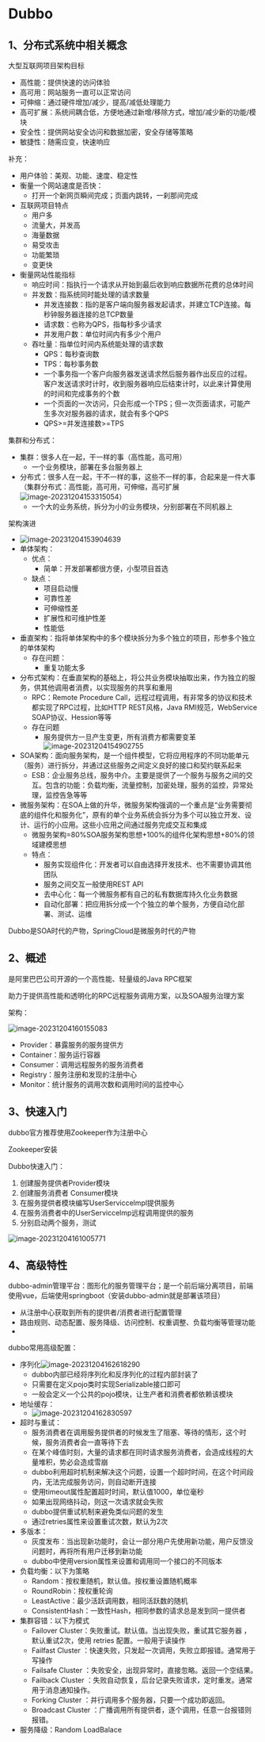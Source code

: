 # Dubbo

## 1、分布式系统中相关概念

大型互联网项目架构目标

- 高性能：提供快速的访问体验
- 高可用：网站服务一直可以正常访问
- 可伸缩：通过硬件增加/减少，提高/减低处理能力
- 高可扩展：系统间耦合低，方便地通过新增/移除方式，增加/减少新的功能/模块
- 安全性：提供网站安全访问和数据加密，安全存储等策略
- 敏捷性：随需应变，快速响应

补充：

- 用户体验：美观、功能、速度、稳定性
- 衡量一个网站速度是否快：
  - 打开一个新网页瞬间完成；页面内跳转，一刹那间完成
- 互联网项目特点
  - 用户多
  - 流量大，并发高
  - 海量数据
  - 易受攻击
  - 功能繁琐
  - 变更快
- 衡量网站性能指标
  - 响应时间：指执行一个请求从开始到最后收到响应数据所花费的总体时间
  - 并发数：指系统同时能处理的请求数量
    - 并发连接数：指的是客户端向服务器发起请求，并建立TCP连接。每秒钟服务器连接的总TCP数量
    - 请求数：也称为QPS，指每秒多少请求
    - 并发用户数：单位时间内有多少个用户
  - 吞吐量：指单位时间内系统能处理的请求数
    - QPS：每秒查询数
    - TPS：每秒事务数
    - 一个事务指一个客户向服务器发送请求然后服务器作出反应的过程。客户发送请求时计时，收到服务器响应后结束计时，以此来计算使用的时间和完成事务的个数
    - 一个页面的一次访问，只会形成一个TPS；但一次页面请求，可能产生多次对服务器的请求，就会有多个QPS
    - QPS>=并发连接数>=TPS

集群和分布式：

- 集群：很多人在一起，干一样的事（高性能，高可用）
  - 一个业务模块，部署在多台服务器上
- 分布式：很多人在一起，干不一样的事，这些不一样的事，合起来是一件大事（集群分布式：高性能，高可用，可伸缩，高可扩展![image-20231204153315054](https://gitee.com/coi4/test/raw/master/img/image-20231204153315054.png)）
  - 一个大的业务系统，拆分为小的业务模块，分别部署在不同机器上

架构演进

- ![image-20231204153904639](https://gitee.com/coi4/test/raw/master/img/image-20231204153904639.png)
- 单体架构：
  - 优点：
    - 简单：开发部署都很方便，小型项目首选
  - 缺点：
    - 项目启动慢
    - 可靠性差
    - 可伸缩性差
    - 扩展性和可维护性差
    - 性能低
- 垂直架构：指将单体架构中的多个模块拆分为多个独立的项目，形参多个独立的单体架构
  - 存在问题：
    - 重复功能太多
- 分布式架构：在垂直架构的基础上，将公共业务模块抽取出来，作为独立的服务，供其他调用者消费，以实现服务的共享和重用
  - RPC：Remote Procedure Call，远程过程调用，有非常多的协议和技术都实现了RPC过程，比如HTTP REST风格，Java RMI规范，WebService SOAP协议、Hession等等
  - 存在问题
    - 服务提供方一旦产生变更，所有消费方都需要变革![image-20231204154902755](https://gitee.com/coi4/test/raw/master/img/image-20231204154902755.png)
- SOA架构：面向服务架构，是一个组件模型，它将应用程序的不同功能单元（服务）进行拆分，并通过这些服务之间定义良好的接口和契约联系起来
  - ESB：企业服务总线，服务中介。主要是提供了一个服务与服务之间的交互。包含的功能：负载均衡，流量控制，加密处理，服务的监控，异常处理，监控告急等等
- 微服务架构：在SOA上做的升华，微服务架构强调的一个重点是“业务需要彻底的组件化和服务化”，原有的单个业务系统会拆分为多个可以独立开发、设计、运行的小应用。这些小应用之间通过服务完成交互和集成
  - 微服务架构=80%SOA服务架构思想+100%的组件化架构思想+80%的领域建模思想
  - 特点：
    - 服务实现组件化：开发者可以自由选择开发技术、也不需要协调其他团队
    - 服务之间交互一般使用REST API
    - 去中心化：每一个微服务都有自己的私有数据库持久化业务数据
    - 自动化部署：把应用拆分成一个个独立的单个服务，方便自动化部署、测试、运维

Dubbo是SOA时代的产物，SpringCloud是微服务时代的产物

## 2、概述

是阿里巴巴公司开源的一个高性能、轻量级的Java RPC框架

助力于提供高性能和透明化的RPC远程服务调用方案，以及SOA服务治理方案

架构：

![image-20231204160155083](https://gitee.com/coi4/test/raw/master/img/image-20231204160155083.png)

- Provider：暴露服务的服务提供方
- Container：服务运行容器
- Consumer：调用远程服务的服务消费者
- Registry：服务注册和发现的注册中心
- Monitor：统计服务的调用次数和调用时间的监控中心

## 3、快速入门

dubbo官方推荐使用Zookeeper作为注册中心

Zookeeper安装

Dubbo快速入门：

1. 创建服务提供者Provider模块
2. 创建服务消费者 Consumer模块
3. 在服务提供者模块编写UserServiccelmpl提供服务
4. 在服务消费者中的UserServiccelmp远程调用提供的服务
5. 分别启动两个服务，测试

![image-20231204161005771](https://gitee.com/coi4/test/raw/master/img/image-20231204161005771.png)

## 4、高级特性

dubbo-admin管理平台：图形化的服务管理平台；是一个前后端分离项目，前端使用vue，后端使用springboot（安装dubbo-admin就是部署该项目）

- 从注册中心获取到所有的提供者/消费者进行配置管理
- 路由规则、动态配置、服务降级、访问控制、权重调整、负载均衡等管理功能
- 

dubbo常用高级配置：

- 序列化![image-20231204162618290](https://gitee.com/coi4/test/raw/master/img/image-20231204162618290.png)
  - dubbo内部已经将序列化和反序列化的过程内部封装了
  - 只需要在定义pojo类时实现Serializable接口即可
  - 一般会定义一个公共的pojo模块，让生产者和消费者都依赖该模块
- 地址缓存：
  - ![image-20231204162830597](https://gitee.com/coi4/test/raw/master/img/image-20231204162830597.png)
- 超时与重试：
  - 服务消费者在调用服务提供者的时候发生了阻塞、等待的情形，这个时候，服务消费者会一直等待下去
  - 在某个峰值时刻，大量的请求都在同时请求服务消费者，会造成线程的大量堆积，势必会造成雪崩
  - dubbo利用超时机制来解决这个问题，设置一个超时时间，在这个时间段内，无法完成服务访问，则自动断开连接
  - 使用timeout属性配置超时时间，默认值1000，单位毫秒
  - 如果出现网络抖动，则这一次请求就会失败
  - dubbo提供重试机制来避免类似问题的发生
  - 通过retries属性来设置重试次数，默认为2次
- 多版本：
  - 灰度发布：当出现新功能时，会让一部分用户先使用新功能，用户反馈没问题时，再将所有用户迁移到新功能
  - dubbo中使用version属性来设置和调用同一个接口的不同版本
- 负载均衡：以下为策略
  - Random：按权重随机，默认值。按权重设置随机概率
  - RoundRobin：按权重轮询
  - LeastActive：最少活跃调用数，相同活跃数的随机
  - ConsistentHash：一致性Hash，相同参数的请求总是发到同一提供者
- 集群容错：以下为模式
  - Failover Cluster：失败重试。默认值。当出现失败，重试其它服务器 ，默认重试2次，使用 retries 配置。一般用于读操作
  - Failfast Cluster ：快速失败，只发起一次调用，失败立即报错。通常用于写操作
  - Failsafe Cluster ：失败安全，出现异常时，直接忽略。返回一个空结果。
  - Failback Cluster ：失败自动恢复，后台记录失败请求，定时重发。通常用于消息通知操作。
  - Forking Cluster ：并行调用多个服务器，只要一个成功即返回。
  - Broadcast  Cluster ：广播调用所有提供者，逐个调用，任意一台报错则报错。
- 服务降级：Random LoadBalace